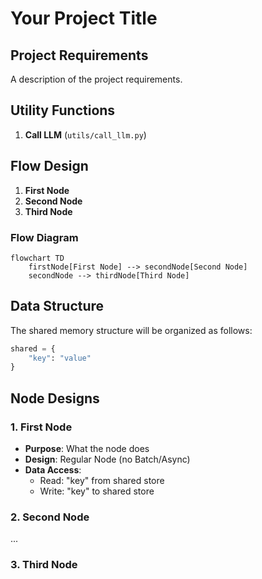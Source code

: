 # Your Project Title

## Project Requirements
A description of the project requirements. 

## Utility Functions

1. **Call LLM** (`utils/call_llm.py`)

## Flow Design

1. **First Node**
2. **Second Node**
3. **Third Node**

### Flow Diagram

```mermaid
flowchart TD
    firstNode[First Node] --> secondNode[Second Node]
    secondNode --> thirdNode[Third Node]
```

## Data Structure

The shared memory structure will be organized as follows:

```python
shared = {
    "key": "value"
}
```

## Node Designs

### 1. First Node
- **Purpose**: What the node does
- **Design**: Regular Node (no Batch/Async)
- **Data Access**: 
  - Read: "key" from shared store
  - Write: "key" to shared store

### 2. Second Node
...

### 3. Third Node

